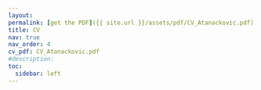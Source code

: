 ```yaml
---
layout: 
permalink: [get the PDF]({{ site.url }}/assets/pdf/CV_Atanackovic.pdf)
title: CV
nav: true
nav_order: 4
cv_pdf: CV_Atanackovic.pdf
#description: 
toc:
  sidebar: left
---
```

